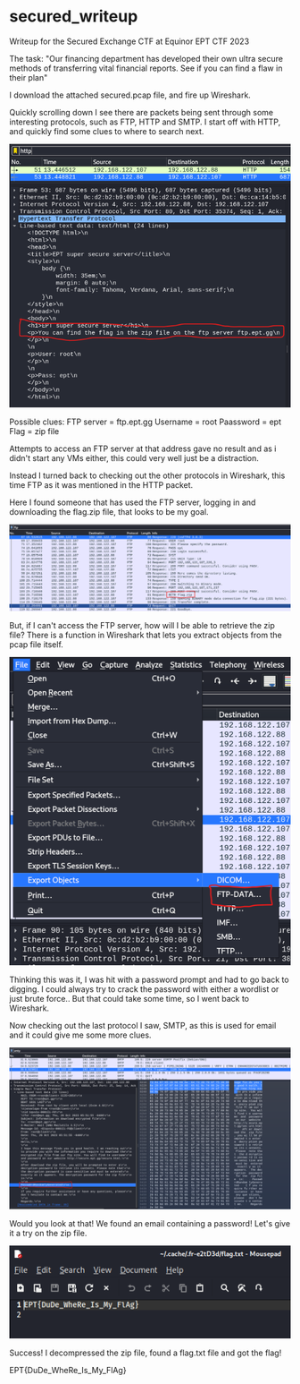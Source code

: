 # secured_writeup
Writeup for the Secured Exchange CTF at Equinor EPT CTF 2023

The task:
  "Our financing department has developed their own ultra secure methods of transferring vital financial reports. See if you can find a flaw in their plan"


I download the attached secured.pcap file, and fire up Wireshark.

Quickly scrolling down I see there are packets being sent through some interesting protocols, such as FTP, HTTP and SMTP.
I start off with HTTP, and quickly find some clues to where to search next.

![ftp1](./images/ftp1.png)

Possible clues: 
    FTP server = ftp.ept.gg
    Username = root
    Paassword = ept
    Flag = zip file

Attempts to access an FTP server at that address gave no result and as i didn't start any VMs either, this could very well just be a distraction.

Instead I turned back to checking out the other protocols in Wireshark, this time FTP as it was mentioned in the HTTP packet.

Here I found someone that has used the FTP server, logging in and downloading the flag.zip file, that looks to be my goal.

![ftp2](./images/ftp2.png)

But, if I can't access the FTP server, how will I be able to retrieve the zip file?
There is a function in Wireshark that lets you extract objects from the pcap file itself.

![ftp3](./images/ftp3.png)

Thinking this was it, I was hit with a password prompt and had to go back to digging.
I could always try to crack the password with either a wordlist or just brute force.. But that could take some time, so I went back to Wireshark.

Now checking out the last protocol I saw, SMTP, as this is used for email and it could give me some more clues.

![ftp4](./images/ftp4.png)

Would you look at that! We found an email containing a password! Let's give it a try on the zip file.

![ftp5](./images/ftp5.png)


Success! I decompressed the zip file, found a flag.txt file and got the flag!

EPT{DuDe_WheRe_Is_My_FlAg}



